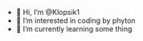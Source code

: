 - 👋 Hi, I’m @Klopsik1
- 👀 I’m interested in coding by phyton 
- 🌱 I’m currently learning some thing

<!---
Klopsik1/Klopsik1 is a ✨ special ✨ repository because its `README.md` (this file) appears on your GitHub profile.
You can click the Preview link to take a look at your changes.
--->
